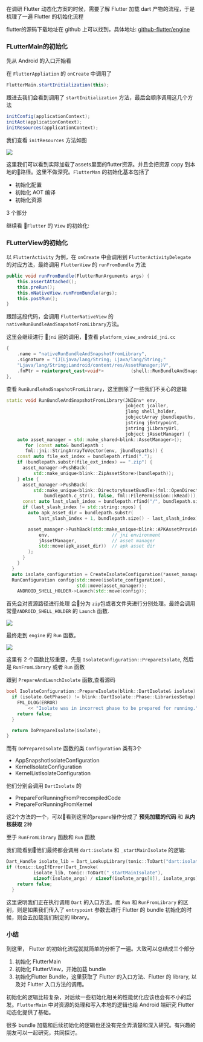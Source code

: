 在调研 Flutter 动态化方案的时候，需要了解 Flutter 加载 dart 产物的流程，于是梳理了一遍 Flutter 的初始化流程

flutter的源码下载地址在 github 上可以找到，具体地址: [github-flutter/engine](https://github.com/flutter/engine)

### FLutterMain的初始化

先从 Android 的入口开始看

在 `FlutterAppliation` 的 `onCreate` 中调用了

```java
FlutterMain.startInitialization(this);
```

跟进去我们会看到调用了 `startInitialization` 方法，最后会顺序调用这几个方法

```java
initConfig(applicationContext);
initAot(applicationContext);
initResources(applicationContext);
```

我们查看 `initResources` 方法如图

![](https://github.com/shaomaicheng/Article/blob/master/imgs/flutter/img1.png?raw=true)

这里我们可以看到实际加载了assets里面的flutter资源。并且会把资源 copy 到本地的路径。这里不做深究。`FlutterMan` 的初始化基本包括了
* 初始化配置
* 初始化 AOT 编译
* 初始化资源

3 个部分

继续看 `Flutter` 的 `View` 的初始化:

### FLutterView的初始化

以 `FlutterActivity` 为例，在 `onCreate` 中会调用到 `FlutterActivityDelegate` 的对应方法，最终调用 `FlutterView` 的 `runFromBundle` 方法

```java
public void runFromBundle(FlutterRunArguments args) {
    this.assertAttached();
    this.preRun();
    this.mNativeView.runFromBundle(args);
    this.postRun();
}
```
跟踪这段代码，会调用 `FlutterNativeView` 的 `nativeRunBundleAndSnapshotFromLibrary`方法。

这里会继续进行 `jni` 层的调用，查看 `platform_view_android_jni.cc`

```cpp
{
    .name = "nativeRunBundleAndSnapshotFromLibrary",
    .signature = "(J[Ljava/lang/String; Ljava/lang/String;"
    "Ljava/lang/String;Landroid/content/res/AssetManager;)V",
    .fnPtr = reinterpret_cast<void*>          (shell::RunBundleAndSnapshotFromLibrary),
},
```
查看 `RunBundleAndSnapshotFromLibrary`，这里删除了一些我们不关心的逻辑

```c++
static void RunBundleAndSnapshotFromLibrary(JNIEnv* env,
                                            jobject jcaller,
                                            jlong shell_holder,
                                            jobjectArray jbundlepaths,
                                            jstring jEntrypoint,
                                            jstring jLibraryUrl,
                                            jobject jAssetManager) {
    auto asset_manager = std::make_shared<blink::AssetManager>();      
       for (const auto& bundlepath :
       fml::jni::StringArrayToVector(env, jbundlepaths)) {
    const auto file_ext_index = bundlepath.rfind(".");
    if (bundlepath.substr(file_ext_index) == ".zip") {
      asset_manager->PushBack(
          std::make_unique<blink::ZipAssetStore>(bundlepath));
    } else {
      asset_manager->PushBack(
          std::make_unique<blink::DirectoryAssetBundle>(fml::OpenDirectory(
              bundlepath.c_str(), false, fml::FilePermission::kRead)));
      const auto last_slash_index = bundlepath.rfind("/", bundlepath.size());
      if (last_slash_index != std::string::npos) {
        auto apk_asset_dir = bundlepath.substr(
            last_slash_index + 1, bundlepath.size() - last_slash_index);

        asset_manager->PushBack(std::make_unique<blink::APKAssetProvider>(
            env,                       // jni environment
            jAssetManager,             // asset manager
            std::move(apk_asset_dir))  // apk asset dir
        );
      }
    }
  }      
  auto isolate_configuration = CreateIsolateConfiguration(*asset_manager);    
  RunConfiguration config(std::move(isolate_configuration),
                          std::move(asset_manager));  
    ANDROID_SHELL_HOLDER->Launch(std::move(config)); 
```

 首先会对资源路径进行处理
 会分为 `zip`包或者文件夹进行分别处理。最终会调用常量`ANDROID_SHELL_HOLDER` 的 `Launch` 函数.

 ![](https://github.com/shaomaicheng/Article/blob/master/imgs/flutter/2.png?raw=true)

 最终走到 `engine` 的 `Run` 函数。

![](https://github.com/shaomaicheng/Article/blob/master/imgs/flutter/3.png?raw=true)

这里有 2 个函数比较重要，先是 `IsolateConfiguration::PrepareIsolate`, 然后是 `RunFromLibrary` 或者 `Run` 函数

跟到 `PrepareAndLaunchIsolate` 函数,查看源码

```cpp
bool IsolateConfiguration::PrepareIsolate(blink::DartIsolate& isolate) {
  if (isolate.GetPhase() != blink::DartIsolate::Phase::LibrariesSetup) {
    FML_DLOG(ERROR)
        << "Isolate was in incorrect phase to be prepared for running.";
    return false;
  }

  return DoPrepareIsolate(isolate);
}
```

而有 `DoPrepareIsolate` 函数的类 `Configuration` 类有3个

* AppSnapshotIsolateConfiguration
* KernelIsolateConfiguration
* KernelListIsolateConfiguration

他们分别会调用 `DartIsolate` 的
* PrepareForRunningFromPrecompiledCode
* PrepareForRunningFromKernel

这2个方法的一个，可以看到这里的`prepare`操作分成了 **预先加载的代码** 和 **从内核获取** 2种

至于 `RunFromLibrary` 函数和 `Run` 函数

我们能看到他们最终都会调用 `dart:isolate` 和 `_startMainIsolate` 的逻辑:

```c++
Dart_Handle isolate_lib = Dart_LookupLibrary(tonic::ToDart("dart:isolate"));
if (tonic::LogIfError(Dart_Invoke(
          isolate_lib, tonic::ToDart("_startMainIsolate"),
          sizeof(isolate_args) / sizeof(isolate_args[0]), isolate_args))) {
    return false;
  }
```
这里说明我们正在执行调用 `Dart` 的入口方法。而 `Run` 和 `RunFromLibrary` 的区别，则是如果我们传入了 `entrypoint` 参数去进行 Flutter 的 bundle 初始化的时候，则会去加载我们制定的 library。

### 小结
到这里， Flutter 的初始化流程就就简单的分析了一遍。大致可以总结成三个部分

1. 初始化 FlutterMain
2. 初始化 FlutterView，开始加载 bundle
3. 初始化Flutter Bundle，这里获取了 Flutter 的入口方法、Flutter 的 library, 以及对 Flutter 入口方法的调用。

初始化的逻辑比较复杂，对后续一些初始化相关的性能优化应该也会有不小的启发。`FlutterMain` 中对资源的处理和写入本地的逻辑也给 Android 端研究 Flutter 动态化提供了基础。

很多 bundle 加载和后续初始化的逻辑也还没有完全弄清楚和深入研究。有兴趣的朋友可以一起研究，共同探讨。


